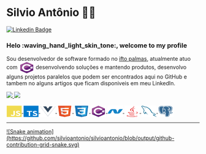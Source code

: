 # Silvio Antônio :man_technologist:

[![Linkedin Badge](https://img.shields.io/badge/-LinkedIn-blue?style=flat-square&logo=Linkedin&logoColor=white&link=https://www.linkedin.com/in/osmir-mariano-a03a3170/)](https://www.linkedin.com/in/silvio-antonio-de-oliveira-junior-621813142)

### Helo :waving_hand_light_skin_tone:, welcome to my profile

Sou desenvolvedor de software formado no [ifto palmas](https://github.com/ifto-palmas), atualmente atuo com 
  <img align="center" alt="Silvio-Csharp" height="30" width="40" src="https://raw.githubusercontent.com/devicons/devicon/master/icons/csharp/csharp-original.svg"/> desenvolvendo soluções e mantendo produtos, desenvolvo alguns projetos paralelos que podem ser encontrados aqui no GitHub e tambem no alguns artigos que ficam disponiveis em meu LinkedIn.



<div>
  <a href="https://github.com/silvioantonio"/>
  <img height="180em" src="https://github-readme-stats.vercel.app/api?username=silvioantonio&show_icons=true&theme=darcula&include_all_commits=true&count_private=true"/>
  <img height="180em" src="https://github-readme-stats.vercel.app/api/top-langs/?username=silvioantonio&layout=compact&langs_count=7&theme=darcula"/>
</div>
<div style="display: inline_block">
  <br>
  <img align="center" alt="Silvio-Js" height="30" width="40" src="https://raw.githubusercontent.com/devicons/devicon/master/icons/javascript/javascript-plain.svg"/>
  <img align="center" alt="Silvio-Ts" height="30" width="40" src="https://raw.githubusercontent.com/devicons/devicon/master/icons/typescript/typescript-plain.svg"/>
  <img align="center" alt="Silvio-Vuejs" height="30" width="40" src="https://raw.githubusercontent.com/devicons/devicon/master/icons/vuejs/vuejs-plain.svg"/>
  <img align="center" alt="Silvio-HTML" height="30" width="40" src="https://raw.githubusercontent.com/devicons/devicon/master/icons/html5/html5-original.svg"/>
  <img align="center" alt="Silvio-CSS" height="30" width="40" src="https://raw.githubusercontent.com/devicons/devicon/master/icons/css3/css3-original.svg"/>
  <img align="center" alt="Silvio-Csharp" height="30" width="40" src="https://raw.githubusercontent.com/devicons/devicon/master/icons/csharp/csharp-original.svg"/>
  <img align="center" alt="Silvio-DotNet" height="30" width="40" src="https://raw.githubusercontent.com/devicons/devicon/master/icons/dot-net/dot-net-plain.svg"/>  
  <img align="center" alt="Silvio-Java" height="30" width="40" src="https://raw.githubusercontent.com/devicons/devicon/master/icons/java/java-plain.svg"/>
  <img align="center" alt="Silvio-Mysql" height="30" width="40" src="https://raw.githubusercontent.com/devicons/devicon/master/icons/mysql/mysql-plain.svg"/>
  <img align="center" alt="Silvio-Mysql" height="30" width="40" src="https://raw.githubusercontent.com/devicons/devicon/master/icons/postgresql/postgresql-plain.svg"/>
</div>
<hr>
<div>
  ![Snake animation](https://github.com/silvioantonio/silvioantonio/blob/output/github-contribution-grid-snake.svg)
</div>